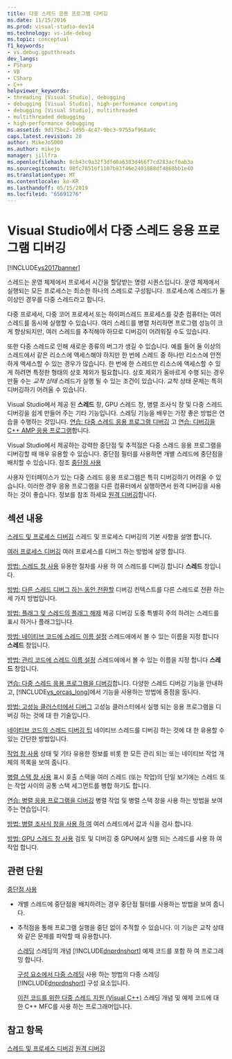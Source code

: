 ```yaml
---
title: 다중 스레드 응용 프로그램 디버깅
ms.date: 11/15/2016
ms.prod: visual-studio-dev14
ms.technology: vs-ide-debug
ms.topic: conceptual
f1_keywords:
- vs.debug.gputthreads
dev_langs:
- FSharp
- VB
- CSharp
- C++
helpviewer_keywords:
- threading [Visual Studio], debugging
- debugging [Visual Studio], high-performance computing
- debugging [Visual Studio], multithreaded
- multithreaded debugging
- high-performance debugging
ms.assetid: 9d175bc2-1d95-4c47-9bc3-9755af968a9c
caps.latest.revision: 28
author: MikeJo5000
ms.author: mikejo
manager: jillfra
ms.openlocfilehash: 8cb43c9a32f3dfd0a6383d466f7cd283acf0ab3a
ms.sourcegitcommit: 08fc78516f1107b83f46e2401888df4868bb1e40
ms.translationtype: MT
ms.contentlocale: ko-KR
ms.lasthandoff: 05/15/2019
ms.locfileid: "65691276"
---
```

# <a name="debug-multithreaded-applications-in-visual-studio"></a>Visual Studio에서 다중 스레드 응용 프로그램 디버깅
[!INCLUDE[vs2017banner](../includes/vs2017banner.md)]

스레드는 운영 체제에서 프로세서 시간을 할당받는 명령 시퀀스입니다. 운영 체제에서 실행되는 모든 프로세스는 최소한 하나의 스레드로 구성됩니다. 프로세스에 스레드가 둘 이상인 경우를 다중 스레드라고 합니다.

 다중 프로세서, 다중 코어 프로세서 또는 하이퍼스레드 프로세스를 갖춘 컴퓨터는 여러 스레드를 동시에 실행할 수 있습니다. 여러 스레드를 병렬 처리하면 프로그램 성능이 크게 향상되지만, 여러 스레드를 추적해야 하므로 디버깅이 어려워질 수도 있습니다.

 또한 다중 스레드로 인해 새로운 종류의 버그가 생길 수 있습니다. 예를 들어 둘 이상의 스레드에서 같은 리소스에 액세스해야 하지만 한 번에 스레드 중 하나만 리소스에 안전하게 액세스할 수 있는 경우가 많습니다. 한 번에 한 스레드만 리소스에 액세스할 수 있게 하려면 특정한 형태의 상호 제외가 필요합니다. 상호 제외가 올바르게 수행 되는 경우 만들 수는 *교착 상태* 스레드가 실행 될 수 있는 조건이 있습니다. 교착 상태 문제는 특히 디버깅하기 어려울 수 있습니다.

 Visual Studio에서 제공 된 **스레드** 창, GPU 스레드 창, 병렬 조사식 창 및 다중 스레드 디버깅을 쉽게 만들어 주는 기타 기능입니다. 스레딩 기능을 배우는 가장 좋은 방법은 연습을 수행하는 것입니다. [연습: 다중 스레드 응용 프로그램 디버깅](../debugger/walkthrough-debugging-a-multithreaded-application.md) 고 [연습: 디버깅을 C++ AMP 응용 프로그램](https://msdn.microsoft.com/library/40e92ecc-f6ba-411c-960c-b3047b854fb5)합니다.

 Visual Studio에서 제공하는 강력한 중단점 및 추적점은 다중 스레드 응용 프로그램을 디버깅할 때 매우 유용할 수 있습니다. 중단점 필터를 사용하면 개별 스레드에 중단점을 배치할 수 있습니다. 참조 [중단점 사용](../debugger/using-breakpoints.md)

 사용자 인터페이스가 있는 다중 스레드 응용 프로그램은 특히 디버깅하기 어려울 수 있습니다. 이러한 경우 응용 프로그램을 다른 컴퓨터에서 실행하면서 원격 디버깅을 사용하는 것이 좋습니다. 정보를 참조 하세요 [원격 디버깅](../debugger/remote-debugging.md)합니다.

## <a name="in-this-section"></a>섹션 내용
 [스레드 및 프로세스 디버깅](../debugger/debug-threads-and-processes.md) 스레드 및 프로세스 디버깅의 기본 사항을 설명 합니다.

 [여러 프로세스 디버깅](../debugger/debug-multiple-processes.md) 여러 프로세스를 디버그 하는 방법에 설명 합니다.

 [방법: 스레드 창 사용](../debugger/how-to-use-the-threads-window.md) 유용한 절차를 사용 하 여 스레드를 디버깅 합니다 **스레드** 창입니다.

 [방법: 다른 스레드 디버그 하는 동안 전환할](../debugger/how-to-switch-to-another-thread-while-debugging.md) 디버깅 컨텍스트를 다른 스레드로 전환 하는 세 가지 방법입니다.

 [방법: 플래그 및 스레드의 플래그 해제](../debugger/how-to-flag-and-unflag-threads.md) 제공 디버깅 도중 특별히 주의 하려는 스레드를 표시 하거나 플래그입니다.

 [방법: 네이티브 코드에 스레드 이름 설정](../debugger/how-to-set-a-thread-name-in-native-code.md) 스레드에에서 볼 수 있는 이름을 지정 합니다 **스레드** 창입니다.

 [방법: 관리 코드에 스레드 이름 설정](../debugger/how-to-set-a-thread-name-in-managed-code.md) 스레드에에서 볼 수 있는 이름을 지정 합니다 **스레드** 창입니다.

 [연습: 다중 스레드 응용 프로그램을 디버깅](../debugger/walkthrough-debugging-a-multithreaded-application.md)합니다.
다양한 스레드 디버깅 기능을 안내하고, [!INCLUDE[vs_orcas_long](../includes/vs-orcas-long-md.md)]에서 기능을 사용하는 방법에 중점을 둡니다.

 [방법: 고성능 클러스터에서 디버그](../debugger/how-to-debug-on-a-high-performance-cluster.md) 고성능 클러스터에서 실행 되는 응용 프로그램을 디버깅 하는 것에 대 한 기술입니다.

 [네이티브 코드의 스레드 디버깅 팁](../debugger/tips-for-debugging-threads-in-native-code.md) 네이티브 스레드를 디버깅 하는 것에 대 한 유용할 수 있는 간단한 방법입니다.

 [작업 창 사용](../debugger/using-the-tasks-window.md) 상태 및 기타 유용한 정보를 비롯 한 모든 관리 되는 또는 네이티브 작업 개체의 목록을 보여 줍니다.

 [병렬 스택 창 사용](../debugger/using-the-parallel-stacks-window.md) 표시 호출 스택을 여러 스레드 (또는 작업)의 단일 보기에는 스레드 또는 작업 사이의 공통 스택 세그먼트를 병합 하기도 합니다.

 [연습: 병렬 응용 프로그램을 디버깅](../debugger/walkthrough-debugging-a-parallel-application.md) 병렬 작업 및 병렬 스택 창을 사용 하는 방법을 보여 주는 연습입니다.

 [방법: 병렬 조사식 창을 사용 하 여](../debugger/how-to-use-the-parallel-watch-window.md) 여러 스레드에서 값과 식을 검사 합니다.

 [방법: GPU 스레드 창 사용](../debugger/how-to-use-the-gpu-threads-window.md) 검토 및 디버깅 중 GPU에서 실행 되는 스레드를 사용 하 여 작업 합니다.

## <a name="related-sections"></a>관련 단원

[중단점 사용](../debugger/using-breakpoints.md)
- 개별 스레드에 중단점을 배치하려는 경우 중단점 필터를 사용하는 방법을 보여 줍니다.

- 추적점을 통해 프로그램 실행을 중단 없이 추적할 수 있습니다. 이 기능은 교착 상태와 같은 문제를 파악할 때 유용합니다.

  [스레딩](https://msdn.microsoft.com/library/7b46a7d9-c6f1-46d1-a947-ae97471bba87) 스레딩의 개념 [!INCLUDE[dnprdnshort](../includes/dnprdnshort-md.md)] 예제 코드를 포함 하 여 프로그래밍 합니다.

  [구성 요소에서 다중 스레딩](https://msdn.microsoft.com/library/2fc31e68-fb71-4544-b654-0ce720478779) 사용 하는 방법의 다중 스레딩 [!INCLUDE[dnprdnshort](../includes/dnprdnshort-md.md)] 구성 요소입니다.

  [이전 코드를 위한 다중 스레드 지원 (Visual C++)](https://msdn.microsoft.com/library/24425b1f-5031-4c6b-aac7-017115a40e7c) 스레딩 개념 및 예제 코드에 대 한 C++ MFC를 사용 하는 프로그래머입니다.

## <a name="see-also"></a>참고 항목
 [스레드 및 프로세스 디버깅](../debugger/debug-threads-and-processes.md) [원격 디버깅](../debugger/remote-debugging.md)
